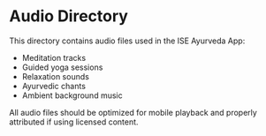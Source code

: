 # Audio Directory

This directory contains audio files used in the ISE Ayurveda App:

- Meditation tracks
- Guided yoga sessions
- Relaxation sounds
- Ayurvedic chants
- Ambient background music

All audio files should be optimized for mobile playback and properly attributed if using licensed content.